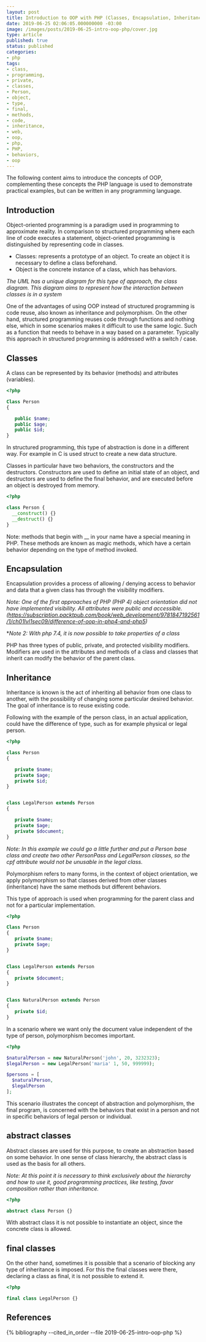 ```yaml
---
layout: post
title: Introduction to OOP with PHP (Classes, Encapsulation, Inheritance)
date: 2019-06-25 02:06:05.000000000 -03:00
image: /images/posts/2019-06-25-intro-oop-php/cover.jpg
type: article
published: true
status: published
categories:
- php
tags:
- class,
- programming,
- private,
- classes,
- Person,
- object,
- type,
- final,
- methods,
- code,
- inheritance,
- web,
- oop,
- php,
- PHP,
- behaviors,
- oop
---
```


The following content aims to introduce the concepts of OOP, complementing these
concepts the PHP language is used to demonstrate practical examples, but can be
written in any programming language.

## Introduction

Object-oriented programming is a paradigm used in programming to approximate
reality. In comparison to structured programming where each line of code
executes a statement, object-oriented programming is distinguished by
representing code in classes.

- Classes: represents a prototype of an object. To create an object it is necessary to define a class beforehand.
- Object is the concrete instance of a class, which has behaviors.

*The UML has a unique diagram for this type of approach, the class diagram. This diagram aims to represent how the interaction between classes is in a system*

One of the advantages of using OOP instead of structured programming is code
reuse, also known as inheritance and polymorphism. On the other hand,
structured programming reuses code through functions and nothing else, which in
some scenarios makes it difficult to use the same logic. Such as a function
that needs to behave in a way based on a parameter. Typically this approach in
structured programming is addressed with a switch / case.

## Classes

A class can be represented by its behavior (methods) and attributes (variables).

``` php
<?php

Class Person
{

   public $name;
   public $age;
   public $id;
}
```

In structured programming, this type of abstraction is done in a different way.
For example in C is used struct to create a new data structure.

Classes in particular have two behaviors, the constructors and the destructors.
Constructors are used to define an initial state of an object, and destructors
are used to define the final behavior, and are executed before an object is
destroyed from memory.

```php
<?php

class Person {
  __construct() {}
  __destruct() {}
}
```

Note: methods that begin with __ in your name have a special meaning in PHP.
These methods are known as magic methods, which have a certain behavior
depending on the type of method invoked.

## Encapsulation

Encapsulation provides a process of allowing / denying access to behavior and
data that a given class has through the visibility modifiers.

*Note: One of the first approaches of PHP (PHP 4) object orientation did not have implemented visibility. All attributes were public and accessible. (https://subscription.packtpub.com/book/web_development/9781847192561/1/ch01lvl1sec09/difference-of-oop-in-php4-and-php5)*

**Note 2: With php 7.4, it is now possible to take properties of a class*

PHP has three types of public, private, and protected visibility modifiers.
Modifiers are used in the attributes and methods of a class and classes that
inherit can modify the behavior of the parent class.

## Inheritance

Inheritance is known is the act of inheriting all behavior from one class to
another, with the possibility of changing some particular desired behavior.
The goal of inheritance is to reuse existing code.

Following with the example of the person class, in an actual application, could
have the difference of type, such as for example physical or legal person.

```php
<?php

class Person
{

   private $name;
   private $age;
   private $id;
}


class LegalPerson extends Person
{

   private $name;
   private $age;
   private $document;
}
```

*Note: In this example we could go a little further and put a Person base class
and create two other PersonPass and LegalPerson classes, so the cpf attribute
would not be unusable in the legal class.*

Polymorphism refers to many forms, in the context of object orientation,
we apply polymorphism so that classes derived from other classes (inheritance)
have the same methods but different behaviors.

This type of approach is used when programming for the parent class and not for
a particular implementation.

```php
<?php

Class Person
{
   private $name;
   private $age;
}


Class LegalPerson extends Person
{
   private $document;
}


Class NaturalPerson extends Person
{
   private $id;
}
```

In a scenario where we want only the document value independent of the type of
person, polymorphism becomes important.

```php
<?php

$naturalPerson = new NaturalPerson('john', 20, 3232323);
$legalPerson = new LegalPerson('maria' 1, 50, 999999);

$persons = [
  $naturalPerson,
  $legalPerson
];
```

This scenario illustrates the concept of abstraction and polymorphism, the final
program, is concerned with the behaviors that exist in a person and not in
specific behaviors of legal person or individual.

## abstract classes

Abstract classes are used for this purpose, to create an abstraction based on
some behavior. In one sense of class hierarchy, the abstract class is used as
the basis for all others.

*Note: At this point it is necessary to think exclusively about the hierarchy and
how to use it, good programming practices, like testing, favor composition
rather than inheritance.*

```php
<?php

abstract class Person {}
```

With abstract class it is not possible to instantiate an object, since the
concrete class is allowed.

## final classes

On the other hand, sometimes it is possible that a scenario of blocking any type
of inheritance is imposed. For this the final classes were there, declaring a 
class as final, it is not possible to extend it.

```php
<?php

final class LegalPerson {}
```

## References

{% bibliography --cited_in_order --file 2019-06-25-intro-oop-php %}
